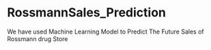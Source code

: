 # RossmannSales_Prediction
We have used Machine Learning Model to Predict The Future Sales of Rossmann  drug Store 
